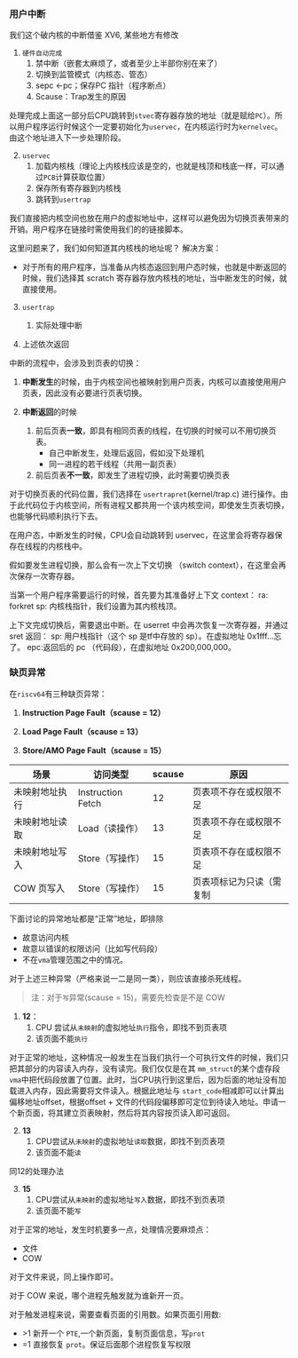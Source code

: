 ### 用户中断

我们这个破内核的中断借鉴 XV6, 某些地方有修改

1. `硬件自动完成`
   1. 禁中断（嵌套太麻烦了，或者至少上半部你别在来了）
   2. 切换到监管模式（内核态、管态）
   3. sepc <-pc；保存PC 指针（程序断点）
   4. Scause：Trap发生的原因

处理完成上面这一部分后CPU跳转到`stvec`寄存器存放的地址（就是赋给`PC`）。所以用户程序运行时候这个一定要初始化为`uservec`，在内核运行时为`kernelvec`。由这个地址进入下一步处理阶段。



2. `uservec`
   1. 加载内核栈（理论上内核栈应该是空的，也就是栈顶和栈底一样，可以通过`PCB`计算获取位置）
   2. 保存所有寄存器到内核栈
   3. 跳转到`usertrap`

我们直接把内核空间也放在用户的虚拟地址中，这样可以避免因为切换页表带来的开销。用户程序在链接时需使用我们的的链接脚本。

这里问题来了，我们如何知道其内核栈的地址呢？
解决方案：

- 对于所有的用户程序，当准备从内核态返回到用户态时候，也就是中断返回的时候，我们选择其 scratch 寄存器存放内核栈的地址，当中断发生的时候，就直接使用。



3. `usertrap`
   1. 实际处理中断


4. 上述依次返回

中断的流程中，会涉及到页表的切换：

1. **中断发生**的时候，由于内核空间也被映射到用户页表，内核可以直接使用用户页表，因此没有必要进行页表切换。

2. **中断返回**的时候
   1. 前后页表**一致**，即具有相同页表的线程，在切换的时候可以不用切换页表。
      - 自己中断发生，处理后返回，假如没下处理机 
      - 同一进程的若干线程（共用一副页表）
   2. 前后页表**不一致**，即发生了进程切换，此时需要切换页表

对于切换页表的代码位置，我们选择在 `usertrapret`(kernel/trap.c) 进行操作。由于此代码位于内核空间，所有进程又都共用一个该内核空间，即使发生页表切换，也能够代码顺利执行下去。

在用户态，中断发生的时候，CPU会自动跳转到 uservec，在这里会将寄存器保存在线程的内核栈中。

假如要发生进程切换，那么会有一次上下文切换 （switch context），在这里会再次保存一次寄存器。

当第一个用户程序需要运行的时候，首先要为其准备好上下文 context：
   ra: forkret
   sp: 内核栈指针，我们设置为其内核栈顶。



上下文完成切换后，需要退出中断。在 userret 中会再次恢复一次寄存器，并通过 sret 返回：
   sp: 用户栈指针（这个 sp 是tf中存放的 sp）。在虚拟地址 0x1fff...忘了。
   epc:返回后的 pc （代码段），在虚拟地址 0x200,000,000。 



### 缺页异常

在`riscv64`有三种缺页异常：

1. **Instruction Page Fault（scause = 12）**

1. **Load Page Fault（scause = 13）**

1. **Store/AMO Page Fault（scause = 15）**




| 场景           | 访问类型          | scause | 原因                     |
| -------------- | ----------------- | ------ | ------------------------ |
| 未映射地址执行 | Instruction Fetch | 12     | 页表项不存在或权限不足   |
| 未映射地址读取 | Load（读操作）    | 13     | 页表项不存在或权限不足   |
| 未映射地址写入 | Store（写操作）   | 15     | 页表项不存在或权限不足   |
| COW 页写入     | Store（写操作）   | 15     | 页表项标记为只读（需复制 |

下面讨论的异常地址都是“正常”地址，即排除

- 故意访问内核
- 故意以错误的权限访问（比如写代码段）
- 不在`vma`管理范围之中的情况。

对于上述三种异常（严格来说一二是同一类），则应该直接杀死线程。

> 注：对于`写`异常(scause = 15)，需要先检查是不是 COW


1.  **12**：
    1. CPU 尝试从`未映射`的虚拟地址`执行`指令，即找不到页表项
    2. 该页面不能`执行`

对于正常的地址，这种情况一般发生在当我们执行一个可执行文件的时候，我们只把其部分的内容读入内存，没有读完。我们仅仅是在其 `mm_struct`的某个虚存段`vma`中把代码段放置了位置。此时，当CPU执行到这里后，因为后面的地址没有加载进入内存，因此需要将文件读入。根据此地址与 `start_code`相减即可以计算出偏移地址offset，根据offset + 文件的代码段偏移即可定位到待读入地址。申请一个新页面，将其建立页表映射，然后将其内容按页读入即可返回。



2.  **13**
    1. CPU尝试从`未映射`的虚拟地址`读取`数据，即找不到页表项
    2. 该页面不能`读`

同12的处理办法






3.  **15**
    1. CPU尝试从`未映射`的虚拟地址`写入`数据，即找不到页表项
    1. 该页面不能`写`

对于正常的地址，发生时机要多一点，处理情况要麻烦点：

- 文件
- COW

对于文件来说，同上操作即可。

对于 COW 来说，哪个进程先触发就为谁新开一页。

对于触发进程来说，需要查看页面的引用数。如果页面引用数:

- \>1  新开一个 `PTE`,一个新页面，复制页面信息，写`prot` 
- =1  直接恢复 `prot`。保证后面那个进程恢复写权限

